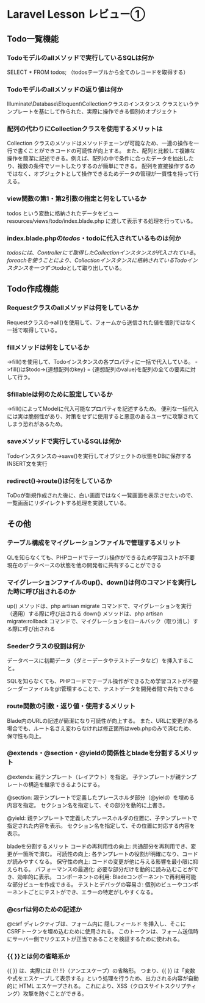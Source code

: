 # Laravel Lesson レビュー①

## Todo一覧機能

### Todoモデルのallメソッドで実行しているSQLは何か
SELECT * FROM todos;
（todosテーブルから全てのレコードを取得する）

### Todoモデルのallメソッドの返り値は何か
Illuminate\Database\Eloquent\Collectionクラスのインスタンス
クラスというテンプレートを基にして作られた、実際に操作できる個別のオブジェクト

### 配列の代わりにCollectionクラスを使用するメリットは
Collection クラスのメソッドはメソッドチェーンが可能なため、一連の操作を一行で書くことができコードの可読性が向上する。
また、配列と比較して複雑な操作を簡潔に記述できる。例えば、配列の中で条件に合ったデータを抽出したり、複数の条件でソートしたりするのが簡単にできる。
配列を直接操作するのではなく、オブジェクトとして操作できるためデータの管理が一貫性を持って行える。

### view関数の第1・第2引数の指定と何をしているか
todos という変数に格納されたデータをビュー
resources/views/todo/index.blade.php に渡して表示する処理を行っている。

### index.blade.phpの$todos・$todoに代入されているものは何か
$todosには、Controllerにて取得したCollectionインスタンスが代入されている。
foreachを使うことにより、Collectionインスタンスに格納されているTodoインスタンスを一つずつ$todoとして取り出している。



## Todo作成機能

### Requestクラスのallメソッドは何をしているか
Requestクラスの->all()を使用して、フォームから送信された値を個別ではなく一括で取得している。


### fillメソッドは何をしているか
->fill()を使用して、Todoインスタンスの各プロパティに一括で代入している。
->fill()は$todo->{連想配列のkey} = {連想配列のvalue}を配列の全ての要素に対して行う。

### $fillableは何のために設定しているか

->fill()によってModelに代入可能なプロパティを記述するため。
便利な一括代入には実は脆弱性があり、対策をせずに使用すると悪意のあるユーザに攻撃されてしまう恐れがあるため。


### saveメソッドで実行しているSQLは何か
 Todoインスタンスの->save()を実行してオブジェクトの状態をDBに保存するINSERT文を実行

### redirect()->route()は何をしているか
ToDoが新規作成された後に、白い画面ではなく一覧画面を表示させたいので、一覧画面にリダイレクトする処理を実装している。



## その他

### テーブル構成をマイグレーションファイルで管理するメリット
QLを知らなくても、PHPコードでテーブル操作ができるため学習コストが不要
現在のデータベースの状態を他の開発者に共有することができる

### マイグレーションファイルのup()、down()は何のコマンドを実行した時に呼び出されるのか
up() メソッドは、php artisan migrate コマンドで、マイグレーションを実行（適用）する際に呼び出される
down() メソッドは、php artisan migrate:rollback コマンドで、マイグレーションをロールバック（取り消し）する際に呼び出される

### Seederクラスの役割は何か
データベースに初期データ（ダミーデータやテストデータなど）を挿入すること。

SQLを知らなくても、PHPコードでテーブル操作ができるため学習コストが不要
シーダーファイルをgit管理することで、テストデータを開発者間で共有できる


### route関数の引数・返り値・使用するメリット
Blade内のURLの記述が簡潔になり可読性が向上する。
また、URLに変更がある場合でも、ルート名さえ変わらなければ修正箇所はweb.phpのみで済むため、保守性も向上。

### @extends・@section・@yieldの関係性とbladeを分割するメリット
@extends:
親テンプレート（レイアウト）を指定。
子テンプレートが親テンプレートの構造を継承できるようにする。

@section:
親テンプレートで定義したプレースホルダ部分（@yield）を埋める内容を指定。
セクション名を指定して、その部分を動的に上書き。

@yield:
親テンプレートで定義したプレースホルダの位置に、子テンプレートで指定された内容を表示。
セクション名を指定して、その位置に対応する内容を表示。

bladeを分割するメリット
コードの再利用性の向上: 共通部分を再利用でき、変更が一箇所で済む。
可読性の向上: 各テンプレートの役割が明確になり、コードが読みやすくなる。
保守性の向上: コードの変更が他に与える影響を最小限に抑えられる。
パフォーマンスの最適化: 必要な部分だけを動的に読み込むことができ、効率的に表示。
コンポーネントの利用: Bladeコンポーネントで再利用可能な部分ビューを作成できる。
テストとデバッグの容易さ: 個別のビューやコンポーネントごとにテストができ、エラーの特定がしやすくなる。

### @csrfは何のための記述か
@csrf ディレクティブは、フォーム内に 隠しフィールド を挿入し、そこに CSRFトークンを埋め込むために使用される。
このトークンは、フォーム送信時にサーバー側でリクエストが正当であることを検証するために使われる。

### {{ }}とは何の省略系か
{{ }} は、実際には {!! !!}（アンエスケープ）の省略形。
つまり、{{ }} は「変数や式をエスケープして表示する」という処理を行うため、出力される内容が自動的に HTML エスケープされる。
これにより、XSS（クロスサイトスクリプティング）攻撃を防ぐことができる。

